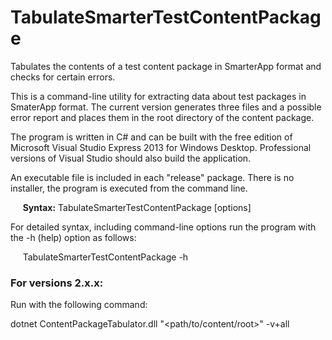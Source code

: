 # TabulateSmarterTestContentPackage
Tabulates the contents of a test content package in SmarterApp format and checks for certain errors.

This is a command-line utility for extracting data about test packages in SmaterApp format. The current version generates three files and a possible error report and places them in the root directory of the content package.

The program is written in C# and can be built with the free edition of Microsoft Visual Studio Express 2013 for Windows Desktop. Professional versions of Visual Studio should also build the application.

An executable file is included in each "release" package. There is no installer, the program is executed from the command line.

&nbsp;&nbsp;&nbsp;&nbsp;&nbsp;**Syntax:** TabulateSmarterTestContentPackage [options] <path>

For detailed syntax, including command-line options run the program with the -h (help) option as follows:

&nbsp;&nbsp;&nbsp;&nbsp;&nbsp;TabulateSmarterTestContentPackage -h

### For versions 2.x.x:

Run with the following command:

dotnet ContentPackageTabulator.dll "<path/to/content/root>" -v+all

